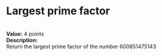 <h1>Largest prime factor</h1>
<br>
<b>Value:</b> 4 points
<br>
<b4>
<b>Description:</b><br>
Return the largest prime factor of the number 600851475143
